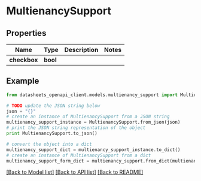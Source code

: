 # MultienancySupport


## Properties
Name | Type | Description | Notes
------------ | ------------- | ------------- | -------------
**checkbox** | **bool** |  | 

## Example

```python
from datasheets_openapi_client.models.multienancy_support import MultienancySupport

# TODO update the JSON string below
json = "{}"
# create an instance of MultienancySupport from a JSON string
multienancy_support_instance = MultienancySupport.from_json(json)
# print the JSON string representation of the object
print MultienancySupport.to_json()

# convert the object into a dict
multienancy_support_dict = multienancy_support_instance.to_dict()
# create an instance of MultienancySupport from a dict
multienancy_support_form_dict = multienancy_support.from_dict(multienancy_support_dict)
```
[[Back to Model list]](../README.md#documentation-for-models) [[Back to API list]](../README.md#documentation-for-api-endpoints) [[Back to README]](../README.md)


